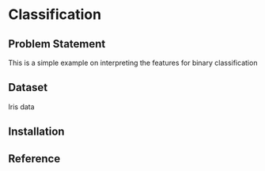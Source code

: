 # Classification

## Problem Statement
This is a simple example on interpreting the features for binary classification

## Dataset
Iris data

## Installation


## Reference 
